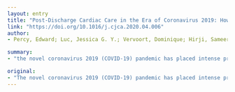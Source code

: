 ```yaml
---
layout: entry
title: "Post-Discharge Cardiac Care in the Era of Coronavirus 2019: How Should We Prepare?"
link: "https://doi.org/10.1016/j.cjca.2020.04.006"
author:
- Percy, Edward; Luc, Jessica G. Y.; Vervoort, Dominique; Hirji, Sameer; Ruel, Marc; Coutinho, Thais

summary:
- "the novel coronavirus 2019 (COVID-19) pandemic has placed intense pressure on healthcare organizations around the world. Patients with pre-existing cardiac disease are likely to experience a more severe disease course with COVID. As case numbers continue to increase exponentially, a surge in the number of patients with new or comorbid cardiovascular disease will translate into more frequent, and in some cases, prolonged rehabilitation needs following acute hospitalization. This manuscript describes the current status of post-discharge cardiac care in Canada has placed an increasing recognition of common and deleterious cardiovascular effects of COVId-19 has placed pressure."

original:
- "The novel coronavirus 2019 (COVID-19) pandemic has placed intense pressure on healthcare organizations around the world. Amongst others, there has been an increasing recognition of common and deleterious cardiovascular effects of COVID-19 based on preliminary studies. Furthermore, patients with pre-existing cardiac disease are likely to experience a more severe disease course with COVID-19. As case numbers continue to increase exponentially, a surge in the number of patients with new or comorbid cardiovascular disease will translate into more frequent, and in some cases, prolonged rehabilitation needs following acute hospitalization. This manuscript describes the current status of post-discharge cardiac care in Canada and provides suggestions with regards to steps that policymakers and healthcare organizations can take to prepare for the COVID-19 pandemic."
---
```


